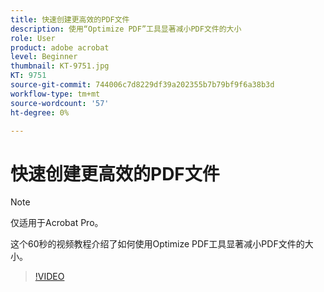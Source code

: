 ```yaml
---
title: 快速创建更高效的PDF文件
description: 使用“Optimize PDF”工具显著减小PDF文件的大小
role: User
product: adobe acrobat
level: Beginner
thumbnail: KT-9751.jpg
KT: 9751
source-git-commit: 744006c7d8229df39a202355b7b79bf9f6a38b3d
workflow-type: tm+mt
source-wordcount: '57'
ht-degree: 0%

---
```


# 快速创建更高效的PDF文件

>[!NOTE]
>
>仅适用于Acrobat Pro。

这个60秒的视频教程介绍了如何使用Optimize PDF工具显著减小PDF文件的大小。

>[!VIDEO](https://video.tv.adobe.com/v/340077?hidetitle=true)
